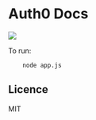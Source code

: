 # Auth0 Docs
<img src="https://i.cloudup.com/luP-8olPxf.png" />

To run:

		node app.js


## Licence 
MIT
